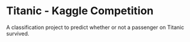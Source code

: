 # Titanic - Kaggle Competition
A classification project to predict whether or not a passenger on Titanic survived. 
